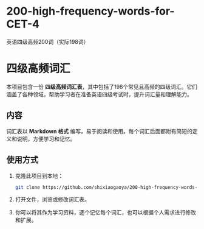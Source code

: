# 200-high-frequency-words-for-CET-4
英语四级高频200词（实际198词）
# 四级高频词汇

本项目包含一份 **四级高频词汇表**，其中包括了198个常见且高频的四级词汇。它们涵盖了各种领域，帮助学习者在准备英语四级考试时，提升词汇量和理解能力。

## 内容

词汇表以 **Markdown 格式** 编写，易于阅读和使用。每个词汇后面都附有简短的定义和说明，方便学习和记忆。

## 使用方式

1. 克隆此项目到本地：
   ```bash
   git clone https://github.com/shixiaogaoya/200-high-frequency-words-for-CET-4.git

2. 打开文件，浏览或修改词汇表。

3. 你可以将其作为学习资料，逐个记忆每个词汇，也可以根据个人需求进行修改和扩展。
